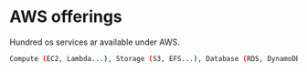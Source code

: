# AWS offerings

Hundred os services ar available under AWS.

```sh
Compute (EC2, Lambda...), Storage (S3, EFS...), Database (RDS, DynamoDB, ElastiCache...), Analytics (Athena, CloudSearch...), Networking & Content Delivery (VPC, API Gateway, Route 53, CloudFront, Direct Connect...), Developer Tools (CodeStar, CodeBuild, CodeCommit, CodeDeploy, CodeArtifact...) and etc.
```

